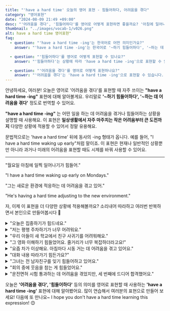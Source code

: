 ```yaml
---
title: "'have a hard time' 오늘의 영어 표현 - 힘들어하다, 어려움을 겪다"
category: "영어표현"
date: "2024-08-09 21:49 +09:00"
desc: "'어려움을 겪다', '힘들어하다'를 영어로 어떻게 표현하면 좋을까요? '아침에 일어나기 힘들어요', '새 직장에 적응하느라 고생 중이에요' 등을 영어로 표현하는 법을 배워봅시다. 다양한 예문을 통해서 연습하고 본인의 표현으로 만들어 보세요."
thumbnail: "../images/vocab-1/v026.png"
alt: have a hard time 영어표현"
faq:
  - question: "'have a hard time -ing'는 한국어로 어떤 의미인가요?"
    answer: "'have a hard time -ing'는 한국어로 '~하기 힘들어하다', '~하는 데 어려움을 겪다'로 번역됩니다. 어떤 일을 하는 데 어려움을 겪거나 힘들어하는 상황을 설명할 때 사용합니다."

  - question: "'힘들어하다'를 영어로 어떻게 표현할 수 있나요?"
    answer: "'힘들어하다'는 상황에 따라 'have a hard time -ing'으로 표현할 수 있습니다. 예를 들어, '그는 새 환경에 적응하기 힘들어해요'는 'He's having a hard time adjusting to the new environment'로 말할 수 있습니다."

  - question: "'어려움을 겪다'를 영어로 어떻게 표현하나요?"
    answer: "'어려움을 겪다'는 'have a hard time -ing'으로 표현할 수 있습니다. 예를 들어, '저는 평행 주차하는 데 어려움을 겪어요'는 'I have a hard time parallel parking'으로 말할 수 있습니다."
---
```


안녕하세요, 여러분! 오늘은 영어로 '어려움을 겪다'를 표현할 때 자주 쓰이는 **"have a hard time -ing"** 표현에 대해 알아볼게요. 우리말로 **'~하기 힘들어하다', '~하는 데 어려움을 겪다'** 정도로 번역할 수 있어요.

**"have a hard time -ing"** 는 어떤 일을 하는 데 어려움을 겪거나 힘들어하는 상황을 설명할 때 사용해요. 이 표현은 **일상생활에서 자주 마주치는 작은 어려움부터 큰 도전까지** 다양한 상황에 적용할 수 있어서 정말 유용해요.

문법적으로는 'have a hard time' 뒤에 동사의 -ing 형태가 옵니다. 예를 들어, "I have a hard time waking up early"처럼 말이죠. 이 표현은 현재나 일반적인 상황뿐만 아니라 과거나 미래의 어려움을 표현할 때도 시제를 바꿔 사용할 수 있어요.

---

"월요일 아침에 일찍 일어나기가 힘들어."

"I have a hard time waking up early on Mondays."

"그는 새로운 환경에 적응하는 데 어려움을 겪고 있어."

"He's having a hard time adjusting to the new environment."

자, 이제 이 표현을 더 다양한 상황에 적용해볼까요? 소리내어 따라하고 여러번 반복하면서 본인으로 만들어봅시다 🌟

<details>
<summary>"오늘은 집중하기가 힘드네요."</summary>
<span>"I'm having a hard time focusing today."</span>
</details>

<details>
<summary>"저는 평행 주차하기가 너무 어려워요."</summary>
<span>"I have a hard time parallel parking."</span>
</details>

<details>
<summary>"우리 아들이 새 학교에서 친구 사귀기를 어려워해요."</summary>
<span>"My son is having a hard time making friends at his new school."</span>
</details>

<details>
<summary>"그 영화 이해하기 힘들었어요. 줄거리가 너무 복잡하더라고요!"</summary>
<span>"I had a hard time understanding that movie. The plot was so confusing!"</span>
</details>

<details>
<summary>"요즘 차가 이상해요. 아침마다 시동 거는 데 어려움을 겪고 있어요."</summary>
<span>"I don't know what's going on with my car. I've been having a hard time starting it in the mornings."</span>
</details>

<details>
<summary>"대화 내용 따라가기 힘든가요?"</summary>
<span>"Are you having a hard time keeping up with the conversation?"</span>
</details>

<details>
<summary>"그녀는 전 남자친구를 잊기 힘들어하고 있어요."</summary>
<span>"She's having a hard time <a href="/blog/in-english/013.let-go-of/">letting go of</a> her ex."</span>
</details>

<details>
<summary>"회의 중에 웃음을 참는 게 힘들었어요."</summary>
<span>"I had a hard time keeping a straight face during the meeting."</span>
</details>

<details>
<summary>"운전면허 시험 통과하는 데 어려움을 겪었지만, 세 번째에 드디어 합격했어요."</summary>
<span>"I had a hard time passing my driving test, but I finally did it on the third try."</span>
</details>

오늘은 **'어려움을 겪다', '힘들어하다'** 등의 의미를 영어로 표현할 때 사용하는 **'have a hard time -ing'** 표현에 대해 알아봤어요. 많이 연습해서 여러분의 표현으로 만들어 보세요! 다음에 또 만나요~ I hope you don't have a hard time learning this expression! 😊
